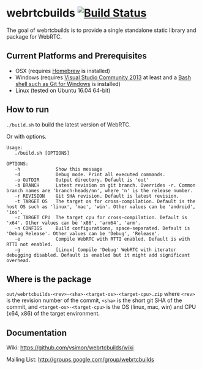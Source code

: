 # webrtcbuilds [![Build Status](https://travis-ci.org/vsimon/webrtcbuilds.svg?branch=master)](https://travis-ci.org/vsimon/webrtcbuilds)

The goal of webrtcbuilds is to provide a single standalone static library and
package for WebRTC.

## Current Platforms and Prerequisites

* OSX (requires [Homebrew](http://brew.sh/) is installed)
* Windows (requires [Visual Studio Community 2013](http://www.chromium.org/developers/how-tos/build-instructions-windows) at least
and a [Bash shell such as Git for Windows](https://msysgit.github.io) is
installed)
* Linux (tested on Ubuntu 16.04 64-bit)

## How to run

`./build.sh` to build the latest version of WebRTC.

Or with options.

```
Usage:
   ./build.sh [OPTIONS]

OPTIONS:
   -h             Show this message
   -d             Debug mode. Print all executed commands.
   -o OUTDIR      Output directory. Default is 'out'
   -b BRANCH      Latest revision on git branch. Overrides -r. Common branch names are 'branch-heads/nn', where 'n' is the release number.
   -r REVISION    Git SHA revision. Default is latest revision.
   -t TARGET OS   The target os for cross-compilation. Default is the host OS such as 'linux', 'mac', 'win'. Other values can be 'android', 'ios'.
   -c TARGET CPU  The target cpu for cross-compilation. Default is 'x64'. Other values can be 'x86', 'arm64', 'arm'.
   -n CONFIGS     Build configurations, space-separated. Default is 'Debug Release'. Other values can be 'Debug', 'Release'.
   -e             Compile WebRTC with RTTI enabled. Default is with RTTI not enabled.
   -g             [Linux] Compile 'Debug' WebRTC with iterator debugging disabled. Default is enabled but it might add significant overhead.
```

## Where is the package

`out/webrtcbuilds-<rev>-<sha>-<target-os>-<target-cpu>.zip`
where `<rev>` is the revision number of the commit, `<sha>` is the short git SHA
of the commit, and `<target-os>-<target-cpu>` is the OS (linux, mac, win) and
CPU (x64, x86) of the target environment.

## Documentation

Wiki: https://github.com/vsimon/webrtcbuilds/wiki

Mailing List: http://groups.google.com/group/webrtcbuilds

